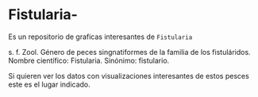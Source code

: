 # Fistularia-

Es un repositorio de graficas interesantes de `Fistularia`

s. f. Zool. Género de peces singnatiformes de la familia de los fistuláridos. Nombre científico: Fistularia.
Sinónimo: fistulario.

Si quieren ver los datos con visualizaciones interesantes de estos pesces este es el lugar indicado.



